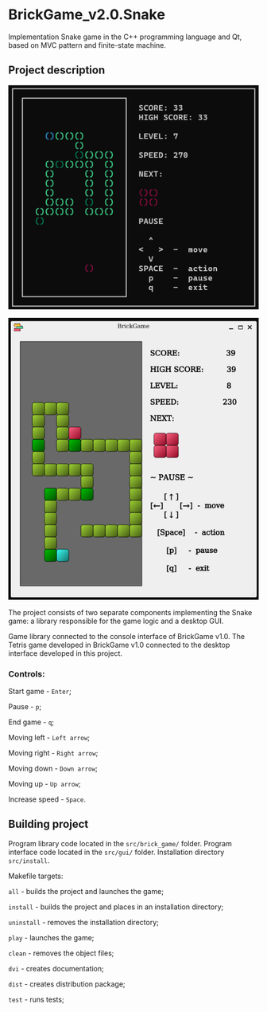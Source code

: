 # BrickGame_v2.0.Snake
Implementation Snake game in the C++ programming language and Qt, based on MVC pattern and finite-state machine.

## Project description

![Snake console](images/snake_console.png)  

![Snake desktop](images/snake_desktop.png)  

The project consists of two separate components implementing the Snake game: a library responsible for the game logic and a desktop GUI.

Game library connected to the console interface of BrickGame v1.0.
The Tetris game developed in BrickGame v1.0 connected to the desktop interface developed in this project.  

### Controls:

Start game - `Enter`;

Pause - `p`;

End game - `q`;

Moving left - `Left arrow`;

Moving right - `Right arrow`;

Moving down - `Down arrow`;

Moving up - `Up arrow`;

Increase speed - `Space`.

## Building project

Program library code located in the `src/brick_game/` folder.
Program interface code located in the `src/gui/` folder.
Installation directory `src/install`.

Makefile targets: 

`all` - builds the project and launches the game;

`install` - builds the project and places in an installation directory;

`uninstall` - removes the installation directory;

`play` - launches the game;

`clean` - removes the object files;

`dvi` - creates documentation;

`dist` - creates distribution package;

`test` - runs tests;